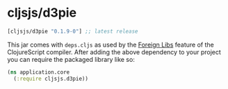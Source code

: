 # cljsjs/d3pie

[](dependency)
```clojure
[cljsjs/d3pie "0.1.9-0"] ;; latest release
```
[](/dependency)

This jar comes with `deps.cljs` as used by the [Foreign Libs][flibs] feature
of the ClojureScript compiler. After adding the above dependency to your project
you can require the packaged library like so:

```clojure
(ns application.core
  (:require cljsjs.d3pie))
```

[flibs]: https://clojurescript.org/reference/packaging-foreign-deps

